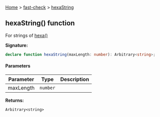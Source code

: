[Home](/) &gt; [fast-check](../fast-check.md) &gt; [hexaString](hexaString_2.md)

## hexaString() function

For strings of [hexa()](hexa_1.md)

<b>Signature:</b>

```typescript
declare function hexaString(maxLength: number): Arbitrary<string>;
```

#### Parameters

|  Parameter | Type | Description |
|  --- | --- | --- |
|  maxLength | <code>number</code> |  |

<b>Returns:</b>

`Arbitrary<string>`

